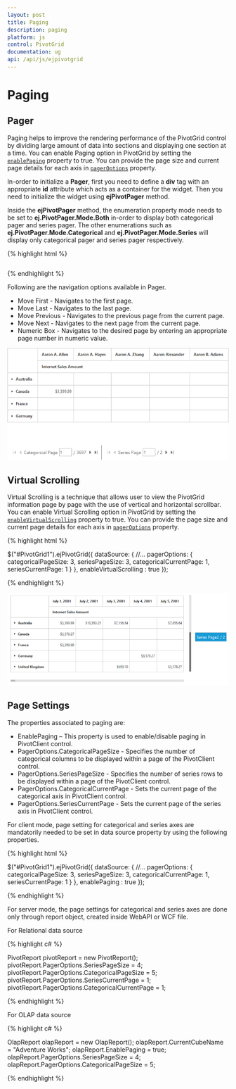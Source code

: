 ```yaml
---
layout: post
title: Paging
description: paging
platform: js
control: PivotGrid
documentation: ug
api: /api/js/ejpivotgrid
---
```


# Paging

## Pager 

Paging helps to improve the rendering performance of the PivotGrid control by dividing large amount of data into sections and displaying one section at a time. You can enable Paging option in PivotGrid by setting the [`enablePaging`](/api/js/ejpivotgrid#members:enablePaging) property to true. You can provide the page size and current page details for each axis in [`pagerOptions`](/api/js/ejpivotgrid#members:pagerOptions) property.

In-order to initialize a **Pager**, first you need to define a **div** tag with an appropriate **id** attribute which acts as a container for the widget. Then you need to initialize the widget using **ejPivotPager** method.

Inside the **ejPivotPager** method, the enumeration property mode needs to be set to **ej.PivotPager.Mode.Both** in-order to display both categorical pager and series pager. The other enumerations such as **ej.PivotPager.Mode.Categorical** and **ej.PivotPager.Mode.Series** will display only categorical pager and series pager respectively.


{% highlight html %}

<div id="PivotGrid1"></div>

<!--Create a tag which acts as a container for Pager. -->
<div id="Pager1" style="margin-top: 10px; overflow: auto"></div>

<script>
    $("#PivotGrid1").ejPivotGrid({
        dataSource: {
            //...
            pagerOptions: {
                categoricalPageSize: 3,
                seriesPageSize: 3,
                categoricalCurrentPage: 1,
                seriesCurrentPage: 1
            }
        }, 
        enablePaging : true
    });

    $("#Pager1").ejPivotPager({
        mode: ej.PivotPager.Mode.Both,
        targetControlID: "PivotGrid1"
    });
</script>

{% endhighlight %}


Following are the navigation options available in Pager.

* Move First - Navigates to the first page.
* Move Last - Navigates to the last page. 
* Move Previous - Navigates to the previous page from the current page.
* Move Next - Navigates to the next page from the current page.
* Numeric Box - Navigates to the desired page by entering an appropriate page number in numeric value.

![](Paging_images/paging.png)


## Virtual Scrolling

Virtual Scrolling is a technique that allows user to view the PivotGrid information page by page with the use of vertical and horizontal scrollbar. You can enable Virtual Scrolling option in PivotGrid by setting the [`enableVirtualScrolling`](/api/js/ejpivotgrid#members:enablevirtualscrolling) property to true. You can provide the page size and current page details for each axis in [`pagerOptions`](/api/js/ejpivotgrid#members:pagerOptions) property. 

{% highlight html %}

$("#PivotGrid1").ejPivotGrid({
    dataSource: {
        //...
        pagerOptions: {
            categoricalPageSize: 3,
            seriesPageSize: 3,
            categoricalCurrentPage: 1,
            seriesCurrentPage: 1
        }
    }, 
    enableVirtualScrolling : true
});

{% endhighlight %}

![](Paging_images/virtual-scrolling.png)

## Page Settings

The properties associated to paging are:

* EnablePaging – This property is used to enable/disable paging in PivotClient control.
* PagerOptions.CategoricalPageSize - Specifies the number of categorical columns to be displayed within a page of the PivotClient control.
* PagerOptions.SeriesPageSize - Specifies the number of series rows to be displayed within a page of the PivotClient control.
* PagerOptions.CategoricalCurrentPage - Sets the current page of the categorical axis in PivotClient control.
* PagerOptions.SeriesCurrentPage - Sets the current page of the series axis in PivotClient control.

For client mode, page setting for categorical and series axes are mandatorily needed to be set in data source property by using the following properties.

{% highlight html %}

$("#PivotGrid1").ejPivotGrid({
    dataSource: {
        //...
        pagerOptions: {
            categoricalPageSize: 3,
            seriesPageSize: 3,
            categoricalCurrentPage: 1,
            seriesCurrentPage: 1
        }
    }, enablePaging : true
});

{% endhighlight %}

For server mode, the page settings for categorical and series axes are done only through report object, created inside WebAPI or WCF file.

For Relational data source

{% highlight c# %}

PivotReport pivotReport = new PivotReport();
pivotReport.PagerOptions.SeriesPageSize = 4;
pivotReport.PagerOptions.CategoricalPageSize = 5;
pivotReport.PagerOptions.SeriesCurrentPage = 1;
pivotReport.PagerOptions.CategoricalCurrentPage = 1;

{% endhighlight %}

For OLAP data source

{% highlight c# %}

OlapReport olapReport = new OlapReport();
olapReport.CurrentCubeName = "Adventure Works";
olapReport.EnablePaging = true;
olapReport.PagerOptions.SeriesPageSize = 4;
olapReport.PagerOptions.CategoricalPageSize = 5;

{% endhighlight %}
